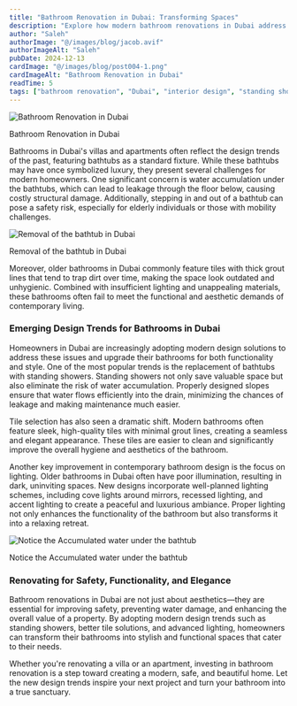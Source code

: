 ```yaml
---
title: "Bathroom Renovation in Dubai: Transforming Spaces"
description: "Explore how modern bathroom renovations in Dubai address water leakage, outdated designs, and safety, with a focus on standing showers, tile upgrades, and improved lighting."
author: "Saleh"
authorImage: "@/images/blog/jacob.avif"
authorImageAlt: "Saleh"
pubDate: 2024-12-13
cardImage: "@/images/blog/post004-1.png"
cardImageAlt: "Bathroom Renovation in Dubai"
readTime: 5
tags: ["bathroom renovation", "Dubai", "interior design", "standing shower", "lighting"]
---
```



![Bathroom Renovation in Dubai](@/images/blog/post004-1.png "Bathroom Renovation in Dubai")

Bathroom Renovation in Dubai

Bathrooms in Dubai's villas and apartments often reflect the design trends of the past, featuring bathtubs as a standard fixture. While these bathtubs may have once symbolized luxury, they present several challenges for modern homeowners. One significant concern is water accumulation under the bathtubs, which can lead to leakage through the floor below, causing costly structural damage. Additionally, stepping in and out of a bathtub can pose a safety risk, especially for elderly individuals or those with mobility challenges.

  

![Removal of the bathtub in Dubai](@/images/blog/post004-2.png "Removal of the bathtub in Dubai")

Removal of the bathtub in Dubai

Moreover, older bathrooms in Dubai commonly feature tiles with thick grout lines that tend to trap dirt over time, making the space look outdated and unhygienic. Combined with insufficient lighting and unappealing materials, these bathrooms often fail to meet the functional and aesthetic demands of contemporary living.

### Emerging Design Trends for Bathrooms in Dubai

Homeowners in Dubai are increasingly adopting modern design solutions to address these issues and upgrade their bathrooms for both functionality and style. One of the most popular trends is the replacement of bathtubs with standing showers. Standing showers not only save valuable space but also eliminate the risk of water accumulation. Properly designed slopes ensure that water flows efficiently into the drain, minimizing the chances of leakage and making maintenance much easier.

Tile selection has also seen a dramatic shift. Modern bathrooms often feature sleek, high-quality tiles with minimal grout lines, creating a seamless and elegant appearance. These tiles are easier to clean and significantly improve the overall hygiene and aesthetics of the bathroom.

Another key improvement in contemporary bathroom design is the focus on lighting. Older bathrooms in Dubai often have poor illumination, resulting in dark, uninviting spaces. New designs incorporate well-planned lighting schemes, including cove lights around mirrors, recessed lighting, and accent lighting to create a peaceful and luxurious ambiance. Proper lighting not only enhances the functionality of the bathroom but also transforms it into a relaxing retreat.

  

![Notice the Accumulated water under the bathtub](@/images/blog/post004-3.png "Notice the Accumulated water under the bathtub")

Notice the Accumulated water under the bathtub

### Renovating for Safety, Functionality, and Elegance

Bathroom renovations in Dubai are not just about aesthetics—they are essential for improving safety, preventing water damage, and enhancing the overall value of a property. By adopting modern design trends such as standing showers, better tile solutions, and advanced lighting, homeowners can transform their bathrooms into stylish and functional spaces that cater to their needs.

Whether you're renovating a villa or an apartment, investing in bathroom renovation is a step toward creating a modern, safe, and beautiful home. Let the new design trends inspire your next project and turn your bathroom into a true sanctuary.
